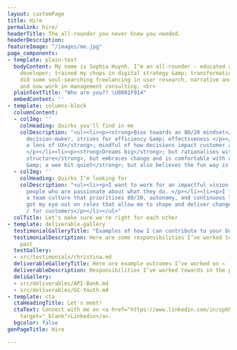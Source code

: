 ```yaml
---
layout: customPage
title: Hire
permalink: hire/
headerTitle: The all-rounder you never knew you needed.
headerDescription: 
featureImage: "/images/me.jpg"
page_components:
- template: plain-text
  bodyContent: My name is Sophia Huynh. I’m an all-rounder - educated as a software
    developer; trained my chops in digital strategy &amp; transformation consulting;
    did some soul-searching freelancing in user research, narrative and design projects;
    and now work in management consulting. <br>
  plainTextTitle: "Who are you?? \U0001F914"
  embedContent: ''
- template: columns-block
  columnContent:
  - colImg: ''
    colHeading: Quirks you'll find in me
    colDescription: "<ul><li><p><strong>Bias towards an 80/20 mindset</strong>; pragmatic
      decision-maker, strives for efficiency &amp; effectiveness </p></li><li><p><strong>Wears
      a lens of UX</strong>; mindful of how decisions impact customer and team experience
      </p></li><li><p><strong>Dreams big</strong>; but rationalises with data </p></li><li><p><strong>Prefers
      structure</strong>, but embraces change and is comfortable with ambiguity </p></li><li><p><strong>Introspective
      &amp; a wee bit quiet</strong>; but also believes the fun way is the best way</p></li></ul>"
  - colImg: ''
    colHeading: Quirks I’m looking for
    colDescription: "<ul><li><p>I want to work for an impactful vision; </p></li><li><p>with
      people who are passionate about what they do. </p></li><li><p>I flourish in
      a team culture that prioritises 80/20, autonomy, and continuous learning. </p></li><li><p>I’ve
      got my eye out on roles that allow me to shape and deliver change in the org
      / for customers</p></li></ul>"
  colTitle: Let's make sure we're right for each other
- template: deliverable-gallery
  testimonialGalleryTitle: "Examples of how I can contribute to your business \U0001F4AA"
  testimonialDescription: Here are some responsibilities I’ve worked towards in the
    past
  testGallery:
  - src/testimonials/christina.md
  deliverableGalleryTitle: Here are example outcomes I’ve worked on ✍️
  deliverableDescription: Responsibilities I’ve worked towards in the past
  deliGallery:
  - src/deliverables/API-Bank.md
  - src/deliverables/GC-Youth.md
- template: cta
  ctaHeadingTitle: Let's meet!
  ctaText: Connect with me on <a href="https://www.linkedin.com/in/sphhuynh/" title=""
    target="_blank">Linkedin</a>.
  bgcolor: false
genPageTitle: Hire

---
```

